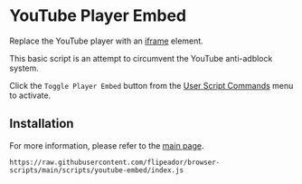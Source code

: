# YouTube Player Embed

Replace the YouTube player with an [iframe][ifm] element.

This basic script is an attempt to circumvent the YouTube anti-adblock system.

Click the `Toggle Player Embed` button from the [User Script Commands][gmm] menu to activate.

## Installation

For more information, please refer to the [main page](../../README.md#installation).

```
https://raw.githubusercontent.com/flipeador/browser-scripts/main/scripts/youtube-embed/index.js
```

<!-- REFERENCE LINKS -->
[ifm]: https://developer.mozilla.org/docs/Web/HTML/Element/iframe
[gmm]: https://wiki.greasespot.net/Greasemonkey_Manual:Monkey_Menu
